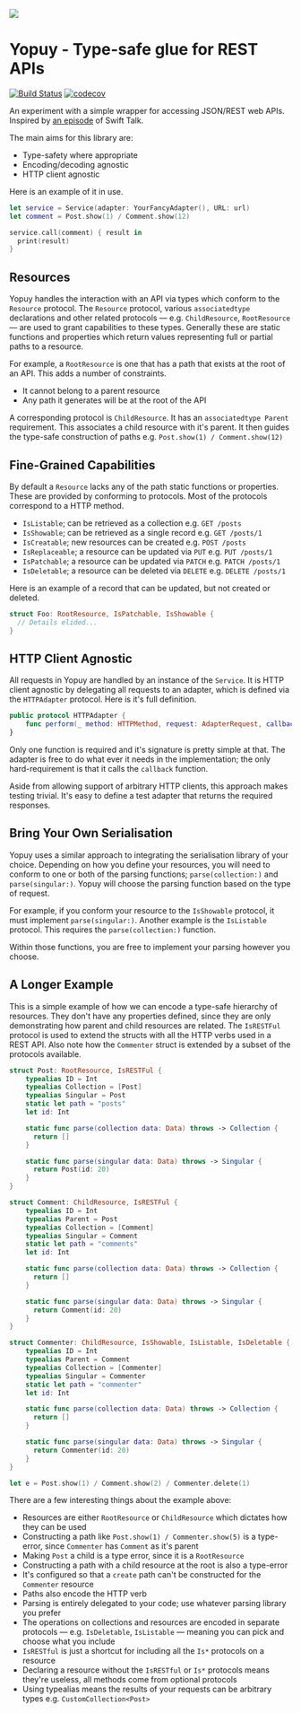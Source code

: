 ![](https://cdn.rawgit.com/lukesutton/yopuy/master/logo.svg)

# Yopuy - Type-safe glue for REST APIs

[![Build Status](https://travis-ci.org/lukesutton/yopuy.svg?branch=master)](https://travis-ci.org/lukesutton/yopuy)
[![codecov](https://codecov.io/gh/lukesutton/yopuy/branch/master/graph/badge.svg)](https://codecov.io/gh/lukesutton/yopuy)

An experiment with a simple wrapper for accessing JSON/REST web APIs. Inspired by [an episode](https://talk.objc.io/episodes/S01E01-networking) of Swift Talk.

The main aims for this library are:

- Type-safety where appropriate
- Encoding/decoding agnostic
- HTTP client agnostic

Here is an example of it in use.

```swift
let service = Service(adapter: YourFancyAdapter(), URL: url)
let comment = Post.show(1) / Comment.show(12)

service.call(comment) { result in
  print(result)
}
```

## Resources

Yopuy handles the interaction with an API via types which conform to the `Resource` protocol. The `Resource` protocol, various `associatedtype` declarations and other related protocols — e.g. `ChildResource`, `RootResource` — are used to grant capabilities to these types. Generally these are static functions and properties which return values representing full or partial paths to a resource.

For example, a `RootResource` is one that has a path that exists at the root of an API. This adds a number of constraints.

- It cannot belong to a parent resource
- Any path it generates will be at the root of the API

A corresponding protocol is `ChildResource`. It has an `associatedtype Parent` requirement. This associates a child resource with it's parent. It then guides the type-safe construction of paths e.g. `Post.show(1) / Comment.show(12)`

## Fine-Grained Capabilities

By default a `Resource` lacks any of the path static functions or properties. These are provided by conforming to protocols. Most of the protocols correspond to a HTTP method.

- `IsListable`; can be retrieved as a collection e.g. `GET /posts`
- `IsShowable`; can be retrieved as a single record e.g. `GET /posts/1`
- `IsCreatable`; new resources can be created e.g. `POST /posts`
- `IsReplaceable`; a resource can be updated via `PUT` e.g. `PUT /posts/1`
- `IsPatchable`; a resource can be updated via `PATCH` e.g. `PATCH /posts/1`
- `IsDeletable`; a resource can be deleted via `DELETE` e.g. `DELETE /posts/1`

Here is an example of a record that can be updated, but not created or deleted.

```swift
struct Foo: RootResource, IsPatchable, IsShowable {
  // Details elided...
}
```

## HTTP Client Agnostic

All requests in Yopuy are handled by an instance of the `Service`. It is HTTP client agnostic by delegating all requests to an adapter, which is defined via the `HTTPAdapter` protocol. Here is it's full definition.

```swift
public protocol HTTPAdapter {
    func perform(_ method: HTTPMethod, request: AdapterRequest, callback: @escaping (AdapterResponse) -> Void)
}
```

Only one function is required and it's signature is pretty simple at that. The adapter is free to do what ever it needs in the implementation; the only hard-requirement is that it calls the `callback` function.

Aside from allowing support of arbitrary HTTP clients, this approach makes testing trivial. It's easy to define a test adapter that returns the required responses.

## Bring Your Own Serialisation

Yopuy uses a similar approach to integrating the serialisation library of your choice. Depending on how you define your resources, you will need to conform to one or both of the parsing functions; `parse(collection:)` and `parse(singular:)`. Yopuy will choose the parsing function based on the type of request.

For example, if you conform your resource to the `IsShowable` protocol, it must implement `parse(singular:)`. Another example is the `IsListable` protocol. This requires the `parse(collection:)` function.

Within those functions, you are free to implement your parsing however you choose.

## A Longer Example

This is a simple example of how we can encode a type-safe hierarchy of resources. They don't have any properties defined, since they are only demonstrating how parent and child resources are related. The `IsRESTFul` protocol is used to extend the structs with all the HTTP verbs used in a REST API. Also note how the `Commenter` struct is extended by a subset of the protocols available.

```swift
struct Post: RootResource, IsRESTFul {
    typealias ID = Int
    typealias Collection = [Post]
    typealias Singular = Post
    static let path = "posts"
    let id: Int

    static func parse(collection data: Data) throws -> Collection {
      return []
    }

    static func parse(singular data: Data) throws -> Singular {
      return Post(id: 20)
    }
}

struct Comment: ChildResource, IsRESTFul {
    typealias ID = Int
    typealias Parent = Post
    typealias Collection = [Comment]
    typealias Singular = Comment
    static let path = "comments"
    let id: Int

    static func parse(collection data: Data) throws -> Collection {
      return []
    }

    static func parse(singular data: Data) throws -> Singular {
      return Comment(id: 20)
    }
}

struct Commenter: ChildResource, IsShowable, IsListable, IsDeletable {
    typealias ID = Int
    typealias Parent = Comment
    typealias Collection = [Commenter]
    typealias Singular = Commenter
    static let path = "commenter"
    let id: Int

    static func parse(collection data: Data) throws -> Collection {
      return []
    }

    static func parse(singular data: Data) throws -> Singular {
      return Commenter(id: 20)
    }
}

let e = Post.show(1) / Comment.show(2) / Commenter.delete(1)
```

There are a few interesting things about the example above:

- Resources are either `RootResource` or `ChildResource` which dictates how they can be used
- Constructing a path like `Post.show(1) / Commenter.show(5)` is a type-error, since `Commenter` has `Comment` as it's parent
- Making `Post` a child is a type error, since it is a `RootResource`
- Constructing a path with a child resource at the root is also a type-error
- It's configured so that a `create` path can't be constructed for the `Commenter` resource
- Paths also encode the HTTP verb
- Parsing is entirely delegated to your code; use whatever parsing library you prefer
- The operations on collections and resources are encoded in separate protocols — e.g. `IsDeletable`, `IsListable` — meaning you can pick and choose what you include
- `IsRESTful` is just a shortcut for including all the `Is*` protocols on a resource
- Declaring a resource without the `IsRESTful` or `Is*` protocols means they're useless, all methods come from optional protocols
- Using typealias means the results of your requests can be arbitrary types e.g. `CustomCollection<Post>`
